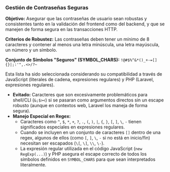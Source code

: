 ### Gestión de Contraseñas Seguras

**Objetivo:** Asegurar que las contraseñas de usuario sean robustas y consistentes tanto en la validación del frontend como del backend, y que se manejen de forma segura en las transacciones HTTP.

**Criterios de Robustez:**
Las contraseñas deben tener un mínimo de 8 caracteres y contener al menos una letra minúscula, una letra mayúscula, un número y un símbolo.

**Conjunto de Símbolos "Seguros" (SYMBOL_CHARS):**
`!@#$%^&*()_+-=[]{}|;:'",.<>/?~`

Esta lista ha sido seleccionada considerando su compatibilidad a través de JavaScript (literales de cadena, expresiones regulares) y PHP (Laravel, expresiones regulares).

* **Evitado:** Caracteres que son excesivamente problemáticos para shell/CLI (`&;$><`) si se pasaran como argumentos directos sin un escape robusto (aunque en contextos web, Laravel los maneja de forma segura).
* **Manejo Especial en Regex:**
    * Caracteres como `^`, `$`, `*`, `+`, `?`, `.`, `(`, `)`, `|`, `{`, `}`, `[`, `]`, `\`, `-` tienen significados especiales en expresiones regulares.
    * Cuando se incluyen en un conjunto de caracteres `[]` dentro de una regex, algunos de ellos (como `[`, `]`, `\`, `-` si no está en inicio/fin) necesitan ser escapados (`\[`, `\]`, `\\`, `\-`).
    * La expresión regular utilizada en el código JavaScript (`new RegExp(...)`) y PHP asegura el escape correcto de todos los símbolos definidos en `SYMBOL_CHARS` para que sean interpretados literalmente.